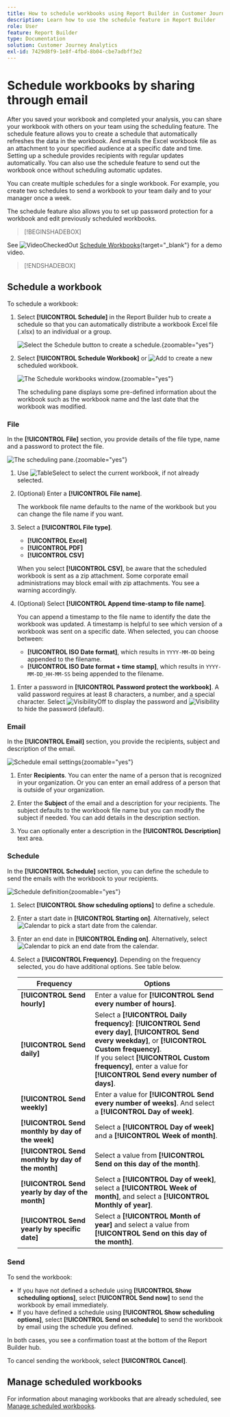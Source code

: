 ```yaml
---
title: How to schedule workbooks using Report Builder in Customer Journey Analytics
description: Learn how to use the schedule feature in Report Builder
role: User
feature: Report Builder
type: Documentation
solution: Customer Journey Analytics
exl-id: 7429d8f9-1e8f-4fbd-8b04-cbe7adbff3e2
---
```

# Schedule workbooks by sharing through email

After you saved your workbook and completed your analysis, you can share your workbook with others on your team using the scheduling feature. The schedule feature allows you to create a schedule that automatically refreshes the data in the workbook. And emails the Excel workbook file as an attachment to your specified audience at a specific date and time. Setting up a schedule provides recipients with regular updates automatically. You can also use the schedule feature to send out the workbook once without scheduling automatic updates.

You can create multiple schedules for a single workbook. For example, you create two schedules to send a workbook to your team daily and to your manager once a week.

The schedule feature also allows you to set up password protection for a workbook and edit previously scheduled workbooks.


>[!BEGINSHADEBOX]

See ![VideoCheckedOut](/help/assets/icons/VideoCheckedOut.svg) [Schedule Workbooks](https://video.tv.adobe.com/v/3413079/?quality=12&learn=on){target="_blank"} for a demo video.

>[!ENDSHADEBOX]


## Schedule a workbook

To schedule a workbook:

1. Select **[!UICONTROL Schedule]** in the Report Builder hub to create a schedule so that you can automatically distribute a workbook Excel file (.xlsx) to an individual or a group.

   ![Select the Schedule button to create a schedule.](./assets/schedule.png){zoomable="yes"}

1. Select **[!UICONTROL Schedule Workbook]** or ![Add](/help/assets/icons/Add.svg) to create a new scheduled workbook.

    ![The Schedule workbooks window.](./assets/schedule-workbook.png){zoomable="yes"}

    The scheduling pane displays some pre-defined information about the workbook such as the workbook name and the last date that the workbook was modified.

### File

In the **[!UICONTROL File]** section, you provide details of the file type, name and a password to protect the file.

![The scheduling pane.](./assets/schedule-pane.png){zoomable="yes"}

1. Use ![TableSelect](/help/assets/icons/TableSelect.svg) to select the current workbook, if not already selected.

1. (Optional) Enter a **[!UICONTROL File name]**.

    The workbook file name defaults to the name of the workbook but you can change the file name if you want.

1. Select a **[!UICONTROL File type]**.

   * **[!UICONTROL Excel]**
   * **[!UICONTROL PDF]**
   * **[!UICONTROL CSV]**

   When you select **[!UICONTROL CSV]**, be aware that the scheduled workbook is sent as a zip attachment. Some corporate email administrations may block email with zip attachments. You see a warning accordingly.

1. (Optional) Select **[!UICONTROL Append time-stamp to file name]**.

    You can append a timestamp to the file name to identify the date the workbook was updated. A timestamp is helpful to see which version of a workbook was sent on a specific date. When selected, you can choose between:

    * **[!UICONTROL ISO Date format]**, which results in `YYYY-MM-DD` being appended to the filename.
    * **[!UICONTROL ISO Date format + time stamp]**, which results in `YYYY-MM-DD_HH-MM-SS` being appended to the filename.

<!-- Does no longer seem to be an option? 
1. (Optional) Select **.zip compression** to compress the file and set up password protection on the file.

    When you make this selection, you're prompted to enter a password to open the file. This is helpful if you have concerns about data security and you want to password protect the workbook. Protecting the file with a password requires you to select **.zip compression**. The password must be at least 8 characters and contain a number and a special character.

    ![Enter a password in the Password protect the workbook field.](./assets/zip-compression.png){zoomable="yes"}{width="55%"}
-->

1. Enter a password in **[!UICONTROL Password protect the workbook]**. A valid password requires at least 8 characters, a number, and a special character. Select ![VisibilityOff](/help/assets/icons/VisibilityOff.svg) to display the password and ![Visibility](/help/assets/icons/Visibility.svg) to hide the password (default).


### Email

In the **[!UICONTROL Email]** section, you provide the recipients, subject and description of the email.

![Schedule email settings](assets/schedule-email.png){zoomable="yes"}

1. Enter **Recipients**. You can enter the name of a person that is recognized in your organization. Or you can enter an email address of a person that is outside of your organization.

1. Enter the **Subject** of the email and a description for your recipients. The subject defaults to the workbook file name but you can modify the subject if needed. You can add details in the description section.

1. You can optionally enter a description in the **[!UICONTROL Description]** text area.


### Schedule

In the **[!UICONTROL Schedule]** section, you can define the schedule to send the emails with the workbook to your recipients.

![Schedule definition](assets/schedule-enable.png){zoomable="yes"}

1. Select **[!UICONTROL Show scheduling options]** to define a schedule.

1. Enter a start date in **[!UICONTROL Starting on]**. Alternatively, select ![Calendar](/help/assets/icons/Calendar.svg) to pick a start date from the calendar.
   
1. Enter an end date in **[!UICONTROL Ending on]**. Alternatively, select ![Calendar](/help/assets/icons/Calendar.svg) to pick an end date from the calendar.

1. Select a **[!UICONTROL Frequency]**. Depending on the frequency selected, you do have additional options. See table below.

   | Frequency | Options |
   |---|---|
   | **[!UICONTROL Send hourly]** | Enter a value for **[!UICONTROL Send every number of hours]**. |
   | **[!UICONTROL Send daily]** | Select a **[!UICONTROL Daily frequency]**: **[!UICONTROL Send every day]**, **[!UICONTROL Send every weekday]**, or **[!UICONTROL Custom frequency]**.<br/>If you select **[!UICONTROL Custom frequency]**, enter a value for **[!UICONTROL Send every number of days]**. |
   | **[!UICONTROL Send weekly]** | Enter a value for **[!UICONTROL Send every number of weeks]**. And select a **[!UICONTROL Day of week]**. |
   | **[!UICONTROL Send monthly by day of the week]** | Select a **[!UICONTROL Day of week]** and a **[!UICONTROL Week of month]**. |
   | **[!UICONTROL Send monthly by day of the month]** | Select a value from **[!UICONTROL Send on this day of the month]**. |
   | **[!UICONTROL Send yearly by day of the month]** | Select a **[!UICONTROL Day of week]**, select a **[!UICONTROL Week of month]**, and select a **[!UICONTROL Monthly of year]**. |
   | **[!UICONTROL Send yearly by specific date]** | Select a **[!UICONTROL Month of year]** and select a value from **[!UICONTROL Send on this day of the month]**. |

### Send

To send the workbook:

* If you have not defined a schedule using **[!UICONTROL Show scheduling options]**, select **[!UICONTROL Send now]** to send the workbook by email immediately.
* If you have defined a schedule using **[!UICONTROL Show scheduling options]**, select **[!UICONTROL Send on schedule]** to send the workbook by email using the schedule you defined.

In both cases, you see a confirmation toast at the bottom of the Report Builder hub.

To cancel sending the workbook, select **[!UICONTROL Cancel]**.

## Manage scheduled workbooks

For information about managing workbooks that are already scheduled, see [Manage scheduled workbooks](/help/report-builder/manage-schedules-reportbuilder.md).

